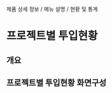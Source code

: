<!--breadcrumb:제품 상세 정보 / 메뉴 설명 / 현황 및 통계--><span class="md-breadcrumb">제품 상세 정보 / 메뉴 설명 / 현황 및 통계</span>
# 프로젝트별 투입현황
<!--5th-h2-toc-->
## 개요

## 프로젝트별 투입현황 화면구성

